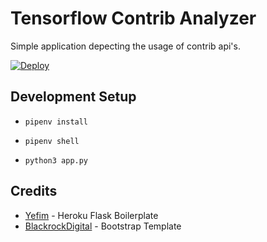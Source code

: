 Tensorflow Contrib Analyzer
====================

Simple application depecting the usage of contrib api's.

[![Deploy](https://www.herokucdn.com/deploy/button.svg)](https://heroku.com/deploy)

## Development Setup

* `pipenv install`

* `pipenv shell`

* `python3 app.py`


## Credits

* [Yefim](https://github.com/yefim/flask-heroku-sample) - Heroku Flask Boilerplate
* [BlackrockDigital](https://github.com/BlackrockDigital/startbootstrap-new-age) - Bootstrap Template
